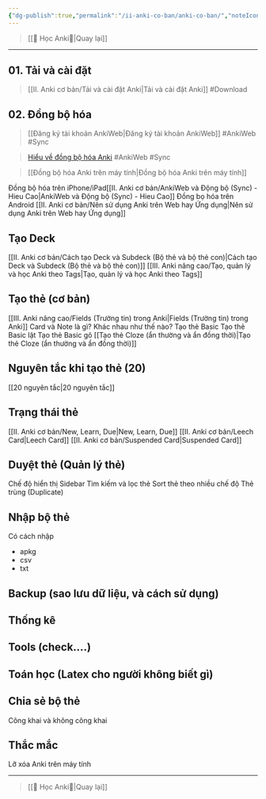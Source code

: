```yaml
---
{"dg-publish":true,"permalink":"/ii-anki-co-ban/anki-co-ban/","noteIcon":""}
---
```


> [[🌟 Học Anki🌟\|Quay lại]]

___
## 01. Tải và cài đặt
> [[II. Anki cơ bản/Tải và cài đặt Anki\|Tải và cài đặt Anki]] #Download


## 02. Đồng bộ hóa
> [[Đăng ký tài khoản AnkiWeb\|Đăng ký tài khoản AnkiWeb]] #AnkiWeb #Sync 

> [Hiểu về đồng bộ hóa Anki](https://www.facebook.com/groups/ankikhoa2/posts/656841203164849/) #AnkiWeb  #Sync 

<!--
[[Hiểu về đồng bộ hóa Anki\|Hiểu về đồng bộ hóa Anki]]
-->

> [[Đồng bộ hóa Anki trên máy tính\|Đồng bộ hóa Anki trên máy tính]]

Đồng bộ hóa trên iPhone/iPad[[II. Anki cơ bản/AnkiWeb và Động bộ (Sync) - Hieu Cao\|AnkiWeb và Động bộ (Sync) - Hieu Cao]]
Đồng bọ hóa trên Android
[[II. Anki cơ bản/Nên sử dụng Anki trên Web hay Ứng dụng\|Nên sử dụng Anki trên Web hay Ứng dụng]]

## Tạo Deck

[[II. Anki cơ bản/Cách tạo Deck và Subdeck (Bộ thẻ và bộ thẻ con)\|Cách tạo Deck và Subdeck (Bộ thẻ và bộ thẻ con)]]
[[III. Anki nâng cao/Tạo, quản lý và học Anki theo Tags\|Tạo, quản lý và học Anki theo Tags]]

## Tạo thẻ (cơ bản)

[[III. Anki nâng cao/Fields (Trường tin) trong Anki\|Fields (Trường tin) trong Anki]]
Card và Note là gì? Khác nhau như thế nào?
Tạo thẻ Basic
Tạo thẻ Basic lật
Tạo thẻ Basic gõ
	[[Tạo thẻ Cloze (ẩn thường và ẩn đồng thời)\|Tạo thẻ Cloze (ẩn thường và ẩn đồng thời)]]

## Nguyên tắc khi tạo thẻ (20)
[[20 nguyên tắc\|20 nguyên tắc]]

## Trạng thái thẻ

[[II. Anki cơ bản/New, Learn, Due\|New, Learn, Due]]
[[II. Anki cơ bản/Leech Card\|Leech Card]]
[[II. Anki cơ bản/Suspended Card\|Suspended Card]]

## Duyệt thẻ (Quản lý thẻ)

Chế độ hiển thị
Sidebar
Tìm kiếm và lọc thẻ
Sort thẻ theo nhiều chế độ
Thẻ trùng (Duplicate)


## Nhập bộ thẻ
Có cách nhập
- apkg
- csv
- txt

## Backup (sao lưu dữ liệu, và cách sử dụng)

## Thống kê

## Tools (check....)

## Toán học (Latex cho người không biết gì)

## Chia sẻ bộ thẻ
Công khai và không công khai

## Thắc mắc
Lỡ xóa Anki trên máy tính

___
> [[🌟 Học Anki🌟\|Quay lại]]